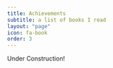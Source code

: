 ```yaml
---
title: Achievements
subtitle: a list of books I read
layout: "page"
icon: fa-book
order: 3
---
```


Under Construction!